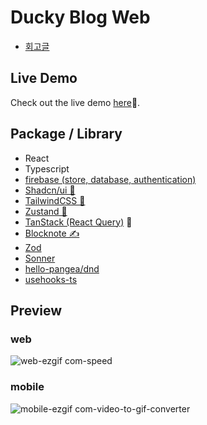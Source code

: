 # Ducky Blog Web

- [회고글](https://itinerant.tistory.com/201)

## Live Demo

Check out the live demo [here](https://ducky-alpha.vercel.app/)🚀.

## Package / Library

- React
- Typescript
- [firebase (store, database, authentication)](https://firebase.google.com/)
- [Shadcn/ui 🎨](https://ui.shadcn.com/)
- [TailwindCSS 🎨](https://tailwindcss.com/)
- [Zustand 💾](https://github.com/pmndrs/zustand)
- [TanStack (React Query)](https://tanstack.com/query/latest/docs/framework/react/overview) 💾
- [Blocknote ✍️](https://www.blocknotejs.org/)
- [Zod](https://zod.dev/)
- [Sonner](https://sonner.emilkowal.ski/)
- [hello-pangea/dnd](https://github.com/hello-pangea/dnd)
- [usehooks-ts](https://usehooks-ts.com/)

## Preview

### web

![web-ezgif com-speed](https://github.com/jiyeon-dev/ducky/assets/65294323/462e0316-b012-4919-8dd4-6bd8a04b1008)

### mobile

![mobile-ezgif com-video-to-gif-converter](https://github.com/jiyeon-dev/ducky/assets/65294323/8c87050e-5d79-4235-8ef4-dda07ac92c0c)
